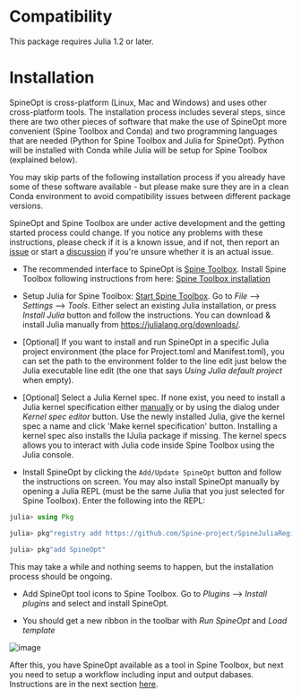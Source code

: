 # Compatibility

This package requires Julia 1.2 or later.

# Installation

SpineOpt is cross-platform (Linux, Mac and Windows) and uses other cross-platform tools. The installation process includes several steps, since there are two other pieces of software that make the use of SpineOpt more convenient (Spine Toolbox and Conda) and two programming languages that are needed (Python for Spine Toolbox and Julia for SpineOpt). Python will be installed with Conda while Julia will be setup for Spine Toolbox (explained below). 

You may skip parts of the following installation process if you already have some of these software available - but please make sure they are in a clean Conda environment to avoid compatibility issues between different package versions.

SpineOpt and Spine Toolbox are under active development and the getting started process could change. If you notice any problems with these instructions, please check if it is a known issue, and if not, then report an [issue](https://github.com/Spine-project/SpineOpt.jl/issues) or start a [discussion](https://github.com/Spine-project/SpineOpt.jl/discussions/categories/support-discuss-a-potential-bug) if you're unsure whether it is an actual issue.

- The recommended interface to SpineOpt is [Spine Toolbox](https://github.com/Spine-project/Spine-Toolbox). Install Spine Toolbox following instructions from here: [Spine Toolbox installation](https://github.com/Spine-project/Spine-Toolbox#installation)

- Setup Julia for Spine Toolbox: [Start Spine Toolbox](https://github.com/Spine-project/Spine-Toolbox#running). Go to *File* --> *Settings* --> *Tools*. Either select an existing Julia installation, or press *Install Julia* button and follow the instructions. You can download & install Julia manually from https://julialang.org/downloads/.

- [Optional] If you want to install and run SpineOpt in a specific Julia project environment (the place for Project.toml and Manifest.toml), you can set the path to the environment folder to the line edit just below the Julia executable line edit (the one that says *Using Julia default project* when empty).

- [Optional] Select a Julia Kernel spec. If none exist, you need to install a Julia kernel specification either [manually](https://julialang.github.io/IJulia.jl/stable/manual/installation/#Installing-additional-Julia-kernels) or by using the dialog under *Kernel spec editor* button. Use the newly installed Julia, give the kernel spec a name and click 'Make kernel specification' button. Installing a kernel spec also installs the IJulia package if missing. The kernel specs allows you to interact with Julia code inside Spine Toolbox using the Julia console.

- Install SpineOpt by clicking the `Add/Update SpineOpt` button and follow the instructions on screen. You may also install SpineOpt manually by opening a Julia REPL (must be the same Julia that you just selected for Spine Toolbox). Enter the following into the REPL:
```julia
julia> using Pkg

julia> pkg"registry add https://github.com/Spine-project/SpineJuliaRegistry"

julia> pkg"add SpineOpt"
```   
This may take a while and nothing seems to happen, but the installation process should be ongoing.

- Add SpineOpt tool icons to Spine Toolbox. Go to *Plugins* --> *Install plugins* and select and install SpineOpt.

- You should get a new ribbon in the toolbar with *Run SpineOpt* and *Load template*

![image](../figs/114974012-42e65980-9e8a-11eb-9b00-edfc53b8baf0.png)

After this, you have SpineOpt available as a tool in Spine Toolbox, but next you need to setup a workflow including input and output dabases. Instructions are in the next section [here](https://spine-project.github.io/SpineOpt.jl/latest/getting_started/setup_workflow/).
